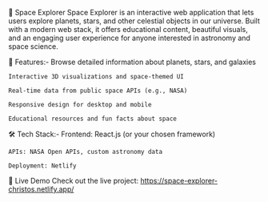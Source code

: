 🌌 Space Explorer
Space Explorer is an interactive web application that lets users explore planets, stars, and other celestial objects in our universe. 
Built with a modern web stack, it offers educational content, beautiful visuals, and an engaging user experience for anyone interested in astronomy and space science.

🚀 Features:-
    Browse detailed information about planets, stars, and galaxies
    
    Interactive 3D visualizations and space-themed UI
    
    Real-time data from public space APIs (e.g., NASA)
    
    Responsive design for desktop and mobile
    
    Educational resources and fun facts about space

🛠️ Tech Stack:-
    Frontend: React.js (or your chosen framework)

    APIs: NASA Open APIs, custom astronomy data

    Deployment: Netlify

🌠 Live Demo
Check out the live project:
https://space-explorer-christos.netlify.app/
